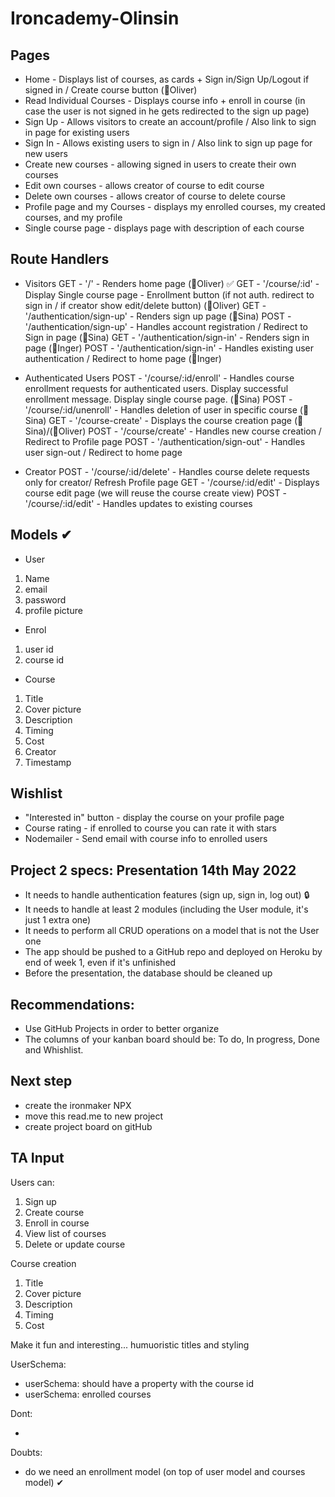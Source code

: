 # Ironcademy-Olinsin

## Pages

- Home - Displays list of courses, as cards + Sign in/Sign Up/Logout if signed in / Create course button (🦆Oliver)
- Read Individual Courses - Displays course info + enroll in course
  (in case the user is not signed in he gets redirected to the sign up page)
- Sign Up - Allows visitors to create an account/profile / Also link to sign in page for existing users
- Sign In - Allows existing users to sign in / Also link to sign up page for new users
- Create new courses - allowing signed in users to create their own courses
- Edit own courses - allows creator of course to edit course
- Delete own courses - allows creator of course to delete course
- Profile page and my Courses - displays my enrolled courses, my created courses, and my profile
- Single course page - displays page with description of each course

## Route Handlers

- Visitors
  GET - '/' - Renders home page (🦆Oliver) ✅
  GET - '/course/:id' - Display Single course page - Enrollment button (if not auth. redirect to sign in / if creator show edit/delete button) (🦆Oliver)
  GET - '/authentication/sign-up' - Renders sign up page (👻Sina)
  POST - '/authentication/sign-up' - Handles account registration / Redirect to Sign in page (👻Sina)
  GET - '/authentication/sign-in' - Renders sign in page (🐝Inger)
  POST - '/authentication/sign-in' - Handles existing user authentication / Redirect to home page (🐝Inger)

- Authenticated Users
  POST - '/course/:id/enroll' - Handles course enrollment requests for authenticated users. Display successful enrollment message. Display single course page. (👻Sina)
  POST - '/course/:id/unenroll' - Handles deletion of user in specific course (👻Sina)
  GET - '/course-create' - Displays the course creation page (👻Sina)/(🦆Oliver)
  POST - '/course/create' - Handles new course creation / Redirect to Profile page
  POST - '/authentication/sign-out' - Handles user sign-out / Redirect to home page

- Creator
  POST - '/course/:id/delete' - Handles course delete requests only for creator/ Refresh Profile page
  GET - '/course/:id/edit' - Displays course edit page (we will reuse the course create view)
  POST - '/course/:id/edit' - Handles updates to existing courses

## Models ✔

- User

1. Name
2. email
3. password
4. profile picture

- Enrol

1. user id
2. course id

- Course

1. Title
2. Cover picture
3. Description
4. Timing
5. Cost
6. Creator
7. Timestamp

## Wishlist

- "Interested in" button - display the course on your profile page
- Course rating - if enrolled to course you can rate it with stars
- Nodemailer - Send email with course info to enrolled users

## Project 2 specs: Presentation 14th May 2022

- It needs to handle authentication features (sign up, sign in, log out) :lock:
- It needs to handle at least 2 modules (including the User module, it's just 1 extra one)
- It needs to perform all CRUD operations on a model that is not the User one
- The app should be pushed to a GitHub repo and deployed on Heroku by end of week 1, even if it's unfinished
- Before the presentation, the database should be cleaned up

## Recommendations:

- Use GitHub Projects in order to better organize
- The columns of your kanban board should be: To do, In progress, Done and Whishlist.

## Next step

- create the ironmaker NPX
- move this read.me to new project
- create project board on gitHub

## TA Input

Users can:

1. Sign up
2. Create course
3. Enroll in course
4. View list of courses
5. Delete or update course

Course creation

1. Title
2. Cover picture
3. Description
4. Timing
5. Cost

Make it fun and interesting... humuoristic titles and styling

UserSchema:

- userSchema: should have a property with the course id
- userSchema: enrolled courses

Dont:

-

Doubts:

- do we need an enrollment model (on top of user model and courses model) ✔
